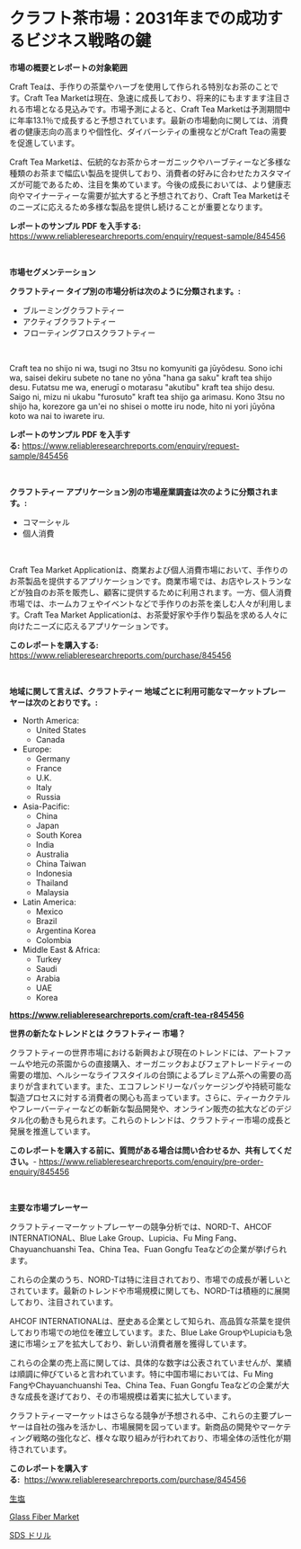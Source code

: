 <p><h1>クラフト茶市場：2031年までの成功するビジネス戦略の鍵</h1></p><p><strong>市場の概要とレポートの対象範囲</strong></p>
<p><p>Craft Teaは、手作りの茶葉やハーブを使用して作られる特別なお茶のことです。Craft Tea Marketは現在、急速に成長しており、将来的にもますます注目される市場となる見込みです。市場予測によると、Craft Tea Marketは予測期間中に年率13.1％で成長すると予想されています。最新の市場動向に関しては、消費者の健康志向の高まりや個性化、ダイバーシティの重視などがCraft Teaの需要を促進しています。</p><p>Craft Tea Marketは、伝統的なお茶からオーガニックやハーブティーなど多様な種類のお茶まで幅広い製品を提供しており、消費者の好みに合わせたカスタマイズが可能であるため、注目を集めています。今後の成長においては、より健康志向やマイナーティーな需要が拡大すると予想されており、Craft Tea Marketはそのニーズに応えるため多様な製品を提供し続けることが重要となります。</p></p>
<p><strong>レポートのサンプル PDF を入手する:</strong> <a href="https://www.reliableresearchreports.com/enquiry/request-sample/845456">https://www.reliableresearchreports.com/enquiry/request-sample/845456</a></p>
<p>&nbsp;</p>
<p><strong>市場セグメンテーション</strong></p>
<p><strong>クラフトティー タイプ別の市場分析は次のように分類されます。:</strong></p>
<p><ul><li>ブルーミングクラフトティー</li><li>アクティブクラフトティー</li><li>フローティングフロスクラフトティー</li></ul></p>
<p>&nbsp;</p>
<p><p>Craft tea no shijo ni wa, tsugi no 3tsu no komyuniti ga jūyōdesu. Sono ichi wa, saisei dekiru subete no tane no yōna "hana ga saku" kraft tea shijo desu. Futatsu me wa, enerugī o motarasu "akutibu" kraft tea shijo desu. Saigo ni, mizu ni ukabu "furosuto" kraft tea shijo ga arimasu. Kono 3tsu no shijo ha, korezore ga un'ei no shisei o motte iru node, hito ni yori jūyōna koto wa nai to iwarete iru.</p></p>
<p><strong>レポートのサンプル PDF を入手する:</strong>&nbsp;<a href="https://www.reliableresearchreports.com/enquiry/request-sample/845456">https://www.reliableresearchreports.com/enquiry/request-sample/845456</a></p>
<p>&nbsp;</p>
<p><strong> クラフトティー アプリケーション別の市場産業調査は次のように分類されます。:</strong></p>
<p><ul><li>コマーシャル</li><li>個人消費</li></ul></p>
<p>&nbsp;</p>
<p><p>Craft Tea Market Applicationは、商業および個人消費市場において、手作りのお茶製品を提供するアプリケーションです。商業市場では、お店やレストランなどが独自のお茶を販売し、顧客に提供するために利用されます。一方、個人消費市場では、ホームカフェやイベントなどで手作りのお茶を楽しむ人々が利用します。Craft Tea Market Applicationは、お茶愛好家や手作り製品を求める人々に向けたニーズに応えるアプリケーションです。</p></p>
<p><strong>このレポートを購入する:</strong>&nbsp; <a href="https://www.reliableresearchreports.com/purchase/845456">https://www.reliableresearchreports.com/purchase/845456</a></p>
<p>&nbsp;</p>
<p><strong>地域に関して言えば、クラフトティー 地域ごとに利用可能なマーケットプレーヤーは次のとおりです。:</strong></p>
<p><ul>
    <li>
        North America:
        <ul>
            <li>United States</li>
            <li>Canada</li>
        </ul>
    </li>
    <li>
        Europe:
        <ul>
            <li>Germany</li>
            <li>France</li>
            <li>U.K.</li>
            <li>Italy</li>
            <li>Russia</li>
        </ul>
    </li>
    <li>
        Asia-Pacific:
        <ul>
            <li>China</li>
            <li>Japan</li>
            <li>South Korea</li>
            <li>India</li>
            <li>Australia</li>
            <li>China Taiwan</li>
            <li>Indonesia</li>
            <li>Thailand</li>
            <li>Malaysia</li>
        </ul>
    </li>
    <li>
        Latin America:
        <ul>
            <li>Mexico</li>
            <li>Brazil</li>
            <li>Argentina Korea</li>
            <li>Colombia</li>
        </ul>
    </li>
    <li>
        Middle East & Africa:
        <ul>
            <li>Turkey</li>
            <li>Saudi</li>
            <li>Arabia</li>
            <li>UAE</li>
            <li>Korea</li>
        </ul>
    </li>
    </ul></p>
<p><strong><a href="https://www.reliableresearchreports.com/craft-tea-r845456">https://www.reliableresearchreports.com/craft-tea-r845456</a></strong>&nbsp;</p>
<p><strong>世界の新たなトレンドとは クラフトティー 市場？</strong></p>
<p><p>クラフトティーの世界市場における新興および現在のトレンドには、アートファームや地元の茶園からの直接購入、オーガニックおよびフェアトレードティーの需要の増加、ヘルシーなライフスタイルの台頭によるプレミアム茶への需要の高まりが含まれています。また、エコフレンドリーなパッケージングや持続可能な製造プロセスに対する消費者の関心も高まっています。さらに、ティーカクテルやフレーバーティーなどの斬新な製品開発や、オンライン販売の拡大などのデジタル化の動きも見られます。これらのトレンドは、クラフトティー市場の成長と発展を推進しています。</p></p>
<p><strong>このレポートを購入する前に、質問がある場合は問い合わせるか、共有してください。</strong>- <a href="https://www.reliableresearchreports.com/enquiry/pre-order-enquiry/845456">https://www.reliableresearchreports.com/enquiry/pre-order-enquiry/845456</a></p>
<p>&nbsp;</p>
<p><strong>主要な市場プレーヤー</strong></p>
<p><p>クラフトティーマーケットプレーヤーの競争分析では、NORD-T、AHCOF INTERNATIONAL、Blue Lake Group、Lupicia、Fu Ming Fang、Chayuanchuanshi Tea、China Tea、Fuan Gongfu Teaなどの企業が挙げられます。</p><p>これらの企業のうち、NORD-Tは特に注目されており、市場での成長が著しいとされています。最新のトレンドや市場規模に関しても、NORD-Tは積極的に展開しており、注目されています。</p><p>AHCOF INTERNATIONALは、歴史ある企業として知られ、高品質な茶葉を提供しており市場での地位を確立しています。また、Blue Lake GroupやLupiciaも急速に市場シェアを拡大しており、新しい消費者層を獲得しています。</p><p>これらの企業の売上高に関しては、具体的な数字は公表されていませんが、業績は順調に伸びていると言われています。特に中国市場においては、Fu Ming FangやChayuanchuanshi Tea、China Tea、Fuan Gongfu Teaなどの企業が大きな成長を遂げており、その市場規模は着実に拡大しています。</p><p>クラフトティーマーケットはさらなる競争が予想される中、これらの主要プレーヤーは自社の強みを活かし、市場展開を図っています。新商品の開発やマーケティング戦略の強化など、様々な取り組みが行われており、市場全体の活性化が期待されています。</p></p>
<p><strong>このレポートを購入する:</strong>&nbsp;&nbsp;<a href="https://www.reliableresearchreports.com/purchase/845456">https://www.reliableresearchreports.com/purchase/845456</a></p>
<p><p><a href="https://github.com/RodHoppe07/Market-Research-Report-List-1/blob/main/820837819213.md">生塩</a></p><p><a href="https://metal-farmhouse-e95.notion.site/Glass-Fiber-Market-Size-2024-2031-Global-Industrial-Analysis-Key-Geographical-Regions-Market-Sha-844bf62fc65a48deb91e0b17ca4cdced">Glass Fiber Market</a></p><p><a href="https://github.com/laurenreichert/Market-Research-Report-List-1/blob/main/842398219212.md">SDS ドリル</a></p></p>
